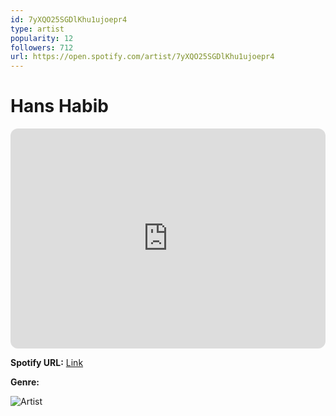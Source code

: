 ```yaml
---
id: 7yXQO25SGDlKhu1ujoepr4
type: artist
popularity: 12
followers: 712
url: https://open.spotify.com/artist/7yXQO25SGDlKhu1ujoepr4
---
```

# Hans Habib

<iframe style="border-radius:12px" src="https://open.spotify.com/embed/artist/7yXQO25SGDlKhu1ujoepr4" width="100%" height="352" frameBorder="0" allowfullscreen="" allow="autoplay; clipboard-write; encrypted-media; fullscreen; picture-in-picture" loading="lazy"></iframe>

**Spotify URL:** [Link](https://open.spotify.com/artist/7yXQO25SGDlKhu1ujoepr4)

**Genre:** 

![Artist](https://i.scdn.co/image/ab6761610000e5eb6a68a2105c51981ea4cc0b6b)
